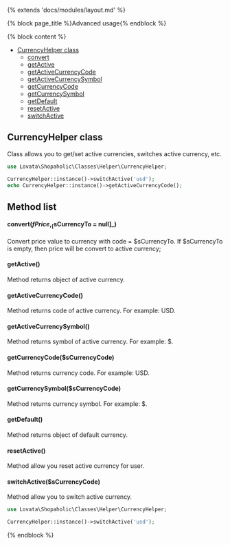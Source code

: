 {% extends 'docs/modules/layout.md' %}

{% block page_title %}Advanced usage{% endblock %}

{% block content %}

* [CurrencyHelper class](#currencyhelper-class)
  * [convert](#convertfprice-scurrencyto-null)
  * [getActive](#getactive)
  * [getActiveCurrencyCode](#getactivecurrencycode)
  * [getActiveCurrencySymbol](#getactivecurrencysymbol)
  * [getCurrencyCode](#getcurrencycodescurrencycode)
  * [getCurrencySymbol](#getcurrencysymbolscurrencycode)
  * [getDefault](#getdefault)
  * [resetActive](#resetactive)
  * [switchActive](#switchactivescurrencycode)

## CurrencyHelper class

Class allows you to get/set active currencies, switches active currency, etc.
```php
use Lovata\Shopaholic\Classes\Helper\CurrencyHelper;

CurrencyHelper::instance()->switchActive('usd');
echo CurrencyHelper::instance()->getActiveCurrencyCode();
```

## Method list

#### convert($fPrice, _[$sCurrencyTo = null]_)

Convert price value to currency with code = $sCurrencyTo. If $sCurrencyTo is empty,
then price will be convert to active currency;

#### getActive()

Method returns object of active currency.

#### getActiveCurrencyCode()

Method returns code of active currency. For example: USD.

#### getActiveCurrencySymbol()

Method returns symbol of active currency. For example: $.

#### getCurrencyCode($sCurrencyCode)

Method returns currency code. For example: USD.

#### getCurrencySymbol($sCurrencyCode)

Method returns currency symbol. For example: $.

#### getDefault()

Method returns object of default currency.

#### resetActive()

Method allow you reset active currency for user.

#### switchActive($sCurrencyCode)

Method allow you to switch active currency.
```php
use Lovata\Shopaholic\Classes\Helper\CurrencyHelper;

CurrencyHelper::instance()->switchActive('usd');
```
{% endblock %}
